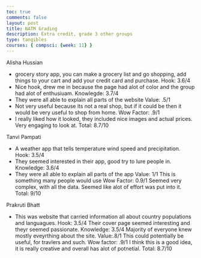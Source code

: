 ```yaml
---
toc: true
comments: false
layout: post
title: NATM Grading 
description: Extra credit, grade 3 other groups 
type: tangibles
courses: { compsci: {week: 11} }
---
```


Alisha Hussian
- grocery story app, you can make a grocery list and go shopping, add things to your cart and add your credit card and purchase. 
Hook: 3.6/4 
- Nice hook, drew me in because the page had alot of color and the group had alot of enthusiuam. 
Knowlegde: 3.7/4 
- They were all able to explain all parts of the website
Value: .5/1
- Not very useful because its not a real shop, but if it could be then it would be very useful to shop from home. 
Wow Factor: .9/1 
- I really liked how it looked, they included nice images and actual prices. Very engaging to look at. 
Total: 8.7/10

Tanvi Pampati 
- A weather app that tells temperature wind speed and precipitation. 
Hook: 3.5/4 
- They seemed interested in their app, good try to lure people in. 
Knowledge: 3.6/4 
- They were all able to explain all parts of the app
Value: 1/1 
This is something many people would use 
Wow Factor: 0.9/1
Seemed very complex, with all the data. Seemed like alot of effort was put into it. 
Total: 9/10 

Prakruti Bhatt 
- This was website that carried information all about country populations and languagues. 
Hook: 3.5/4 
Their cover page seemed interesting and theyr seemed passionate. 
Knowledge: 3.5/4
Majority of everyone knew mostly eveyrthing about the site. 
Value:.8/1 
This could potentially be useful, for travlers and such. 
Wow factor: .9/1
I think this is a good idea, it is really creative and overall has alot of potnetial. 
Total: 8.7/10 
